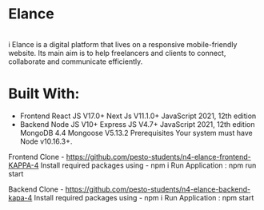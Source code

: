 # Elance
</br>
i Elance is a digital platform that lives on a responsive mobile-friendly website. Its main aim is to help freelancers and clients to connect, collaborate and communicate efficiently.

# Built With:
* Frontend
React JS V17.0+
Next Js V11.1.0+
JavaScript 2021, 12th edition
* Backend
Node JS V10+
Express JS V4.7+
JavaScript 2021, 12th edition
MongoDB 4.4
Mongoose V5.13.2
Prerequisites
Your system must have Node v10.16.3+.

Frontend
Clone - https://github.com/pesto-students/n4-elance-frontend-KAPPA-4
Install required packages using - npm i
Run Application : npm run start

Backend
Clone - https://github.com/pesto-students/n4-elance-backend-kapa-4
Install required packages using - npm i
Run Application : npm start
